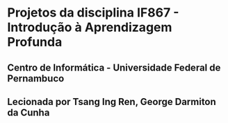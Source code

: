 <h1>Projetos da disciplina IF867 - Introdução à Aprendizagem Profunda</h1>
<h2>Centro de Informática - Universidade Federal de Pernambuco</h2>
<h2>Lecionada por Tsang Ing Ren, George Darmiton da Cunha</h2>
